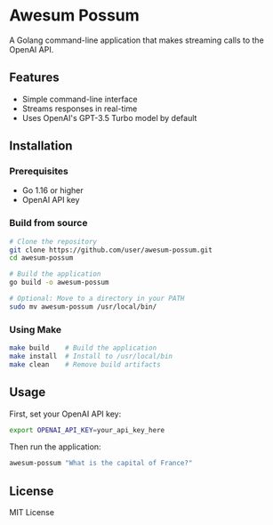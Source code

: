# Awesum Possum

A Golang command-line application that makes streaming calls to the OpenAI API.

## Features

- Simple command-line interface
- Streams responses in real-time
- Uses OpenAI's GPT-3.5 Turbo model by default

## Installation

### Prerequisites

- Go 1.16 or higher
- OpenAI API key

### Build from source

```bash
# Clone the repository
git clone https://github.com/user/awesum-possum.git
cd awesum-possum

# Build the application
go build -o awesum-possum

# Optional: Move to a directory in your PATH
sudo mv awesum-possum /usr/local/bin/
```

### Using Make

```bash
make build    # Build the application
make install  # Install to /usr/local/bin
make clean    # Remove build artifacts
```

## Usage

First, set your OpenAI API key:

```bash
export OPENAI_API_KEY=your_api_key_here
```

Then run the application:

```bash
awesum-possum "What is the capital of France?"
```

## License

MIT License